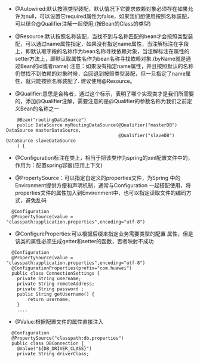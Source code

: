 * @Autowired:默认按照类型装配，默认情况下它要求依赖对象必须存在如果允许为null，可以设置它required属性为false，如果我们想使用按照名称装配，可以结合@Qualifier注解一起使用;(按Bean的Class的类型)

* @Resource:默认按照名称装配，当找不到与名称匹配的bean才会按照类型装配，可以通过name属性指定，如果没有指定name属性，当注解标注在字段上，即默认取字段的名称作为bean名称寻找依赖对象，当注解标注在属性的setter方法上，即默认取属性名作为bean名称寻找依赖对象.(byName就是通过Bean的id或者name)
注意：如果没有指定name属性，并且按照默认的名称仍然找不到依赖的对象时候，会回退到按照类型装配，但一旦指定了name属性，就只能按照名称装配了.
建议使用@Resource。

* @Qualifier:意思是合格者，通过这个标示，表明了哪个实现类才是我们所需要的，添加@Qualifier注解，需要注意的是@Qualifier的参数名称为我们之前定义Bean的名称之一
```
    @Bean("routingDataSource")
    public DataSource myRoutingDataSource(@Qualifier("masterDB") DataSource masterDataSource,
                                          @Qualifier("slaveDB") DataSource slaveDataSource
    ) {
```

* @Configuration标注在类上，相当于把该类作为spring的xml配置文件中的<beans>，作用为：配置spring容器(应用上下文)
    
* @PropertySource：可以指定自定义的properties文件，为Spring 中的 Environment提供方便和声明机制，通常与Configuration   一起搭配使用，将properties文件的属性加入到Environment中，也可以指定读取文件的编码方式，避免乱码
```
  @Configuration
  @PropertySource(value = "classpath:application.properties",encoding="utf-8")
```

* @ConfigureProperties:可以根据后缀来指定业务需要类型的配置 属性，但是该类的属性必须生成getter和setter的函数，否者映射不成功
```
  @Configuration
  @PropertySource(value = "classpath:application.properties",encoding="utf-8")
  @ConfigurationProperties(prefix="com.huawei")
  public class ConnectionSettings {
    private String username;
    private String remoteAddress;
    private String password ;
    public String getUsername() {
        return username;
    }
    ....  
```

* @Value:根据配置文件的属性直接注入
```
  @Configuration
  @PropertySource("classpath:db.properties")
  public class DBConnection {
    @Value("${DB_DRIVER_CLASS}")
    private String driverClass;
```
